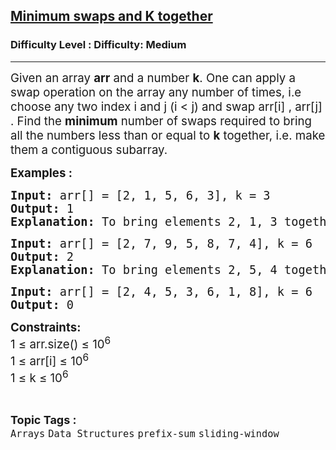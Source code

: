 <h2><a href="https://www.geeksforgeeks.org/problems/minimum-swaps-required-to-bring-all-elements-less-than-or-equal-to-k-together4847/1?page=2&category=Arrays,Strings,CPP&difficulty=Medium,Hard&status=unsolved&sortBy=submissions">Minimum swaps and K together</a></h2><h3>Difficulty Level : Difficulty: Medium</h3><hr><div class="problems_problem_content__Xm_eO"><p><span style="font-size: 14pt;">Given an array <strong>arr</strong>&nbsp;and a number <strong>k</strong>. One can apply a swap operation on the array any number of times, i.e choose any two index i and j&nbsp;(i &lt; j) and swap arr[i] , arr[j] . Find the&nbsp;<strong>minimum</strong>&nbsp;number of swaps required to bring all the numbers less than or equal to&nbsp;<strong>k</strong>&nbsp;together, i.e. make them a contiguous&nbsp;subarray.</span></p>
<p><span style="font-size: 14pt;"><strong>Examples :</strong></span></p>
<pre><span style="font-size: 14pt;"><strong>Input:</strong> arr[] = [2, 1, 5, 6, 3], k = 3
<strong>Output:</strong> 1
<strong>Explanation: </strong>To bring elements 2, 1, 3 together, swap index 2 with 4 (0-based indexing), i.e. element arr[2] = 5 with arr[4] = 3 such that final array will be- arr[] = [2, 1, 3, 6, 5]
</span></pre>
<pre><span style="font-size: 14pt;"><strong>Input:</strong> arr[] = [2, 7, 9, 5, 8, 7, 4], k = 6 <strong>
Output:</strong> 2 
<strong>Explanation:</strong> To bring elements 2, 5, 4 together, swap index 0 with 2 (0-based indexing) and index 4 with 6 (0-based indexing) such that final array will be- arr[] = [9, 7, 2, 5, 4, 7, 8]<br></span></pre>
<pre><span style="font-size: 14pt;"><strong>Input:</strong> arr[] = [2, 4, 5, 3, 6, 1, 8], k = 6 <strong>
Output:</strong> 0</span></pre>
<p><span style="font-size: 14pt;"><strong>Constraints:</strong></span><br style="font-size: 18.6667px;"><span style="font-size: 14pt;">1 ≤ arr.size() ≤ 10<sup>6</sup></span><br style="font-size: 18.6667px;"><span style="font-size: 14pt;">1 ≤ arr[i] ≤ 10<sup>6</sup></span><br style="font-size: 18.6667px;"><span style="font-size: 14pt;">1 ≤ k ≤ 10<sup>6</sup></span></p></div><br><p><span style=font-size:18px><strong>Topic Tags : </strong><br><code>Arrays</code>&nbsp;<code>Data Structures</code>&nbsp;<code>prefix-sum</code>&nbsp;<code>sliding-window</code>&nbsp;